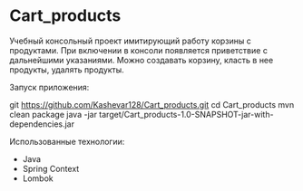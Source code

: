 # Cart_products
Учебный консольный проект имитирующий работу корзины с продуктами. 
При включении в консоли появляется приветствие с дальнейшими указаниями. 
Можно создавать корзину, класть в нее продукты, удалять продукты.

Запуск приложения:

git https://github.com/Kashevar128/Cart_products.git
cd Cart_products
mvn clean package
java -jar target/Cart_products-1.0-SNAPSHOT-jar-with-dependencies.jar

Использованные технологии:

* Java
* Spring Context
* Lombok
